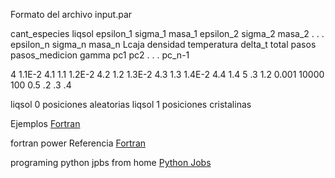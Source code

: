 Formato del archivo input.par

cant_especies liqsol
epsilon_1 sigma_1 masa_1
epsilon_2 sigma_2 masa_2
.
.
.
epsilon_n sigma_n masa_n
Lcaja densidad temperatura delta_t  total pasos pasos_medicion gamma
pc1
pc2
.
.
.
pc_n-1

4
1.1E-2 4.1 1.1
1.2E-2 4.2 1.2
1.3E-2 4.3 1.3
1.4E-2 4.4 1.4
5 .3  1.2 0.001 10000 100 0.5
.2
.3
.4

liqsol 0   posiciones aleatorias
liqsol 1   posiciones cristalinas

<!-- fortran program examples -->
Ejemplos [Fortran](http://www.personal.psu.edu/jhm/f90/progref.html)

fortran power
Referencia [Fortran](http://www.obliquity.com/computer/fortran/)

programing python jpbs from home
[Python Jobs](https://www.python.org/jobs/)

